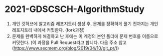 # 2021-GDSCSCH-AlgorithmStudy

1. 개인 깃허브에 알고리즘 레포지토리 생성 후, 문제를 정확하게 풀기 전까지는 개인 레포지토리 내에서 커밋한다. (fork과정)
2. 문제를 완벽하게 해결하고 난 후에는 이 계정의 본인 폴더에 문제 번호를 이름으로 커밋한다. (이 과정을 Pull Request라고 합니다. 다음 주소 참고(https://www.secmem.org/blog/2019/04/10/git_pr/))
